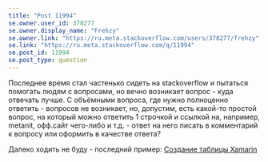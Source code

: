 ```yaml
---
title: "Post 11994"
se.owner.user_id: 378277
se.owner.display_name: "Frehzy"
se.owner.link: "https://ru.meta.stackoverflow.com/users/378277/frehzy"
se.link: "https://ru.meta.stackoverflow.com/q/11994"
se.post_id: 11994
se.post_type: question
---
```

<p>Последнее время стал частенько сидеть на stackoverflow и пытаться помогать людям с вопросами, но вечно возникает вопрос - куда отвечать лучше. С объёмными вопроса, где нужно полноценно ответить - вопросов не возникает, но, допустим, есть какой-то простой вопрос, на который можно ответить 1 строчкой и ссылкой на, например, metanit, офф.сайт чего-либо и т.д. - ответ на него писать в комментарий к вопросу или оформить в качестве ответа?</p>
<p>Далеко ходить не буду - последний пример: <a href="https://ru.stackoverflow.com/questions/1409646/%d0%a1%d0%be%d0%b7%d0%b4%d0%b0%d0%bd%d0%b8%d0%b5-%d1%82%d0%b0%d0%b1%d0%bb%d0%b8%d1%86%d1%8b-xamarin">Создание таблицы Xamarin</a></p>
